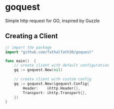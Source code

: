 # goquest
Simple http request for GO, inspired by Guzzle

## Creating a Client

```go
// import the package
import "github.com/fathalfath30/goquest"

func main()  {
	// create client with default configuration
	gq := goquest.New(nil)
	
	// create client with custom config 
	gq := goquest.New(&goquest.Config{ 
		Header:    &http.Header{},
		Transport: &http.Transport{},
	})
}
```